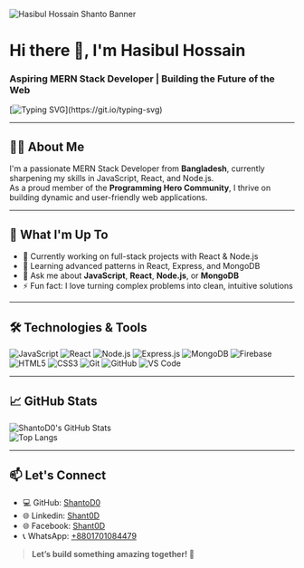 ![Hasibul Hossain Shanto Banner](https://raw.githubusercontent.com/ShantoD0/ShantoD0/main/banner1.png)


# Hi there 👋, I'm Hasibul Hossain 
### Aspiring MERN Stack Developer | Building the Future of the Web

[![Typing SVG](https://readme-typing-svg.demolab.com?font=Fira+Code&pause=1000&width=435&lines=Building+web+with+purpose.;Code.+Learn.+Build.+Repeat.;Crafting+clean%2C+fast+UIs.;Dream+big%2C+code+smart.;Passion+meets+JavaScript.;Turning+logic+into+beauty.)](https://git.io/typing-svg)

---

## 👨‍💻 About Me  
I'm a passionate MERN Stack Developer from **Bangladesh**, currently sharpening my skills in JavaScript, React, and Node.js.  
As a proud member of the **Programming Hero Community**, I thrive on building dynamic and user-friendly web applications.

---

## 🚀 What I'm Up To
- 🔭 Currently working on full-stack projects with React & Node.js  
- 🌱 Learning advanced patterns in React, Express, and MongoDB  
- 💬 Ask me about **JavaScript**, **React**, **Node.js**, or **MongoDB**  
- ⚡ Fun fact: I love turning complex problems into clean, intuitive solutions  

---

## 🛠️ Technologies & Tools  
![JavaScript](https://img.shields.io/badge/-JavaScript-F7DF1E?style=flat&logo=javascript&logoColor=000) ![React](https://img.shields.io/badge/-React-61DAFB?style=flat&logo=react&logoColor=000) ![Node.js](https://img.shields.io/badge/-Node.js-339933?style=flat&logo=node.js&logoColor=fff) ![Express.js](https://img.shields.io/badge/-Express-000000?style=flat&logo=express&logoColor=fff) ![MongoDB](https://img.shields.io/badge/-MongoDB-47A248?style=flat&logo=mongodb&logoColor=fff) ![Firebase](https://img.shields.io/badge/-Firebase-FFCA28?style=flat&logo=firebase&logoColor=000) ![HTML5](https://img.shields.io/badge/-HTML5-E34F26?style=flat&logo=html5&logoColor=fff) ![CSS3](https://img.shields.io/badge/-CSS3-1572B6?style=flat&logo=css3) ![Git](https://img.shields.io/badge/-Git-F05032?style=flat&logo=git&logoColor=fff) ![GitHub](https://img.shields.io/badge/-GitHub-181717?style=flat&logo=github) ![VS Code](https://img.shields.io/badge/-VSCode-007ACC?style=flat&logo=visual-studio-code)

---

## 📈 GitHub Stats  
![ShantoD0's GitHub Stats](https://github-readme-stats.vercel.app/api?username=ShantoD0&show_icons=true&theme=radical)  
![Top Langs](https://github-readme-stats.vercel.app/api/top-langs/?username=ShantoD0&layout=compact&theme=radical)

---

## 📫 Let's Connect  
- 💻 GitHub: [ShantoD0](https://github.com/hasibul-hoassin1)  
- 🌐 Linkedin: [Shant0D](https://facebook.com/hasibul-hoassin1)  
- 🌐 Facebook: [Shant0D](https://facebook.com/hasibulhoassin01)  
- 📞 WhatsApp: [+8801701084479](https://wa.me/8801701084479)  

> **Let’s build something amazing together! 🚀**
